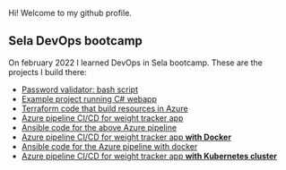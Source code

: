 Hi! Welcome to my github profile.

## Sela DevOps bootcamp  
On february 2022 I learned DevOps in Sela bootcamp.
These are the projects I build there:
- [Password validator: bash script](https://github.com/UrielOfir/AzurePipelinesBasic)
- [Example project running C# webapp](https://github.com/UrielOfir/myproject)
- [Terraform code that build resources in Azure](https://github.com/UrielOfir/Terraform)
- [Azure pipeline CI/CD for weight tracker app](https://github.com/UrielOfir/AzurePipelinesBasic)
- [Ansible code for the above Azure pipeline](https://github.com/UrielOfir/ansible)
- [Azure pipeline CI/CD for weight tracker app **with Docker**](https://github.com/UrielOfir/AzurePipelineDocker)
- [Ansible code for the Azure pipeline with docker](https://github.com/UrielOfir/dockerAnsible)
- [Azure pipeline CI/CD for weight tracker app **with Kubernetes cluster**](https://github.com/UrielOfir/kubernetes-pipeline)
